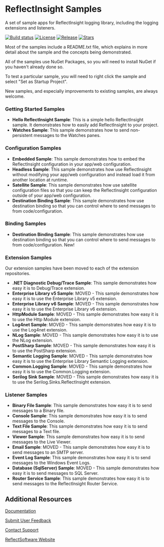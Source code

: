 ReflectInsight Samples
===============

A set of sample apps for ReflectInsight logging library, including the logging extensions and listeners.

[![Build status](https://ci.appveyor.com/api/projects/status/github/reflectsoftware/reflectinsight-samples?svg=true)](https://ci.appveyor.com/project/reflectsoftware/reflectinsight-samples)
[![License](https://img.shields.io/:license-MS--PL-blue.svg)](https://github.com/reflectsoftware/reflectinsight-samples/license.md)
[![Release](https://img.shields.io/github/release/reflectsoftware/reflectinsight-samples.svg)](https://github.com/reflectsoftware/reflectinsight-samples/releases/latest)
[![Stars](https://img.shields.io/github/stars/reflectsoftware/reflectinsight-samples.svg)](https://github.com/reflectsoftware/reflectinsight-samples/stargazers)

Most of the samples include a README.txt file, which explains in more detail about the sample and the concepts being demonstrated.

All of the samples use NuGet Packages, so you will need to install NuGet if you haven't already done so.

To test a particular sample, you will need to right click the sample and select "Set as Startup Project".

New samples, and especially improvements to existing samples, are always welcome.

### Getting Started Samples 
* **Hello ReflectInsight Sample**: This is a simple hello ReflectInsight sample. It demonstrates how to easily add ReflectInsight to your project.
* **Watches Sample**: This sample demonstrates how to send non-persistent messages to the Watches panes.

### Configuration Samples 
* **Embedded Sample**: This sample demonstrates how to embed the ReflectInsight configuration in your app/web configuration.
* **Headless Sample**: This sample demonstrates how use ReflectInsight without modifying your app/web configuration and instead load it from another location at runtime.
* **Satellite Sample**: This sample demonstrates how use satellite configuration files so that you can keep the ReflectInsight configuration outside of your app/web configuration.
* **Destination Binding Sample**: This sample demonstrates how use destination binding so that you can control where to send messages to from code/configuration.

### Binding Samples 
* **Destination Binding Sample**: This sample demonstrates how use destination binding so that you can control where to send messages to from code/configuration. New!

### Extension Samples 
Our extension samples have been moved to each of the extension repositories.
* **.NET Diagnostic Debug/Trace Sample**: This sample demonstrates how easy it is to Debug/Trace extension.
* **Enterprise Library v5 Sample**: MOVED - This sample demonstrates how easy it is to use the Enterprise Library v5 extension.
* **Enterprise Library v6 Sample**: MOVED - This sample demonstrates how easy it is to use the Enterprise Library v6 extension.
* **HttpModule Sample**: MOVED - This sample demonstrates how easy it is to use the Http Module extension.
* **Log4net Sample**: MOVED - This sample demonstrates how easy it is to use the Log4net extension.
* **NLog Sample**: MOVED - This sample demonstrates how easy it is to use the NLog extension.
* **PostSharp Sample**: MOVED - This sample demonstrates how easy it is to use the PostSharp extension.
* **Semantic Logging Sample**: MOVED - This sample demonstrates how easy it is to use the Enterprise Library Semantic Logging extension.
* **Common.Logging Sample**: MOVED - This sample demonstrates how easy it is to use the Common.Logging extension.
* **Serilog Sink Sample**: MOVED - This sample demonstrates how easy it is to use the Serilog.Sinks.ReflectInsight extension.

### Listener Samples 
* **Binary File Sample**: This sample demonstrates how easy it is to send messages to a Binary file.
* **Console Sample**: This sample demonstrates how easy it is to send messages to the Console.
* **Text File Sample**: This sample demonstrates how easy it is to send messages to a Text file.
* **Viewer Sample**: This sample demonstrates how easy it is to send messages to the Live Viewer.
* **Email Sample**: MOVED - This sample demonstrates how easy it is to send messages to an SMTP server.
* **Event Log Sample**: This sample demonstrates how easy it is to send messages to the Windows Event Logs.
* **Database (SqlServer) Sample**: MOVED - This sample demonstrates how easy it is to send messages to SQL Server.
* **Router Service Sample**: This sample demonstrates how easy it is to send messages to the ReflectInsight Router Service.

## Additional Resources

[Documentation](https://reflectsoftware.atlassian.net/wiki/display/RI5/ReflectInsight+5+documentation)

[Submit User Feedback](http://reflectsoftware.uservoice.com/forums/158277-reflectinsight-feedback)

[Contact Support](support@reflectsoftware.com)

[ReflectSoftware Website](http://reflectsoftware.com)
